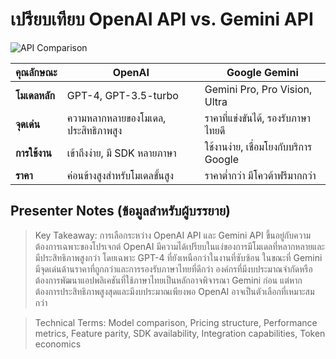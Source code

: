 # เปรียบเทียบ OpenAI API vs. Gemini API

![API Comparison](https://www.google.com/search?q=OpenAI+vs+Gemini+comparison+chart&tbm=isch)

| คุณลักษณะ | OpenAI | Google Gemini |
|----------|--------|----------|
| **โมเดลหลัก** | GPT-4, GPT-3.5-turbo | Gemini Pro, Pro Vision, Ultra |
| **จุดเด่น** | ความหลากหลายของโมเดล, ประสิทธิภาพสูง | ราคาที่แข่งขันได้, รองรับภาษาไทยดี |
| **การใช้งาน** | เข้าถึงง่าย, มี SDK หลายภาษา | ใช้งานง่าย, เชื่อมโยงกับบริการ Google |
| **ราคา** | ค่อนข้างสูงสำหรับโมเดลขั้นสูง | ราคาต่ำกว่า มีโควต้าฟรีมากกว่า |

## Presenter Notes (ข้อมูลสำหรับผู้บรรยาย)

> Key Takeaway: การเลือกระหว่าง OpenAI API และ Gemini API ขึ้นอยู่กับความต้องการเฉพาะของโปรเจกต์ OpenAI มีความได้เปรียบในแง่ของการมีโมเดลที่หลากหลายและมีประสิทธิภาพสูงกว่า โดยเฉพาะ GPT-4 ที่ยังเหนือกว่าในงานที่ซับซ้อน ในขณะที่ Gemini มีจุดเด่นด้านราคาที่ถูกกว่าและการรองรับภาษาไทยที่ดีกว่า องค์กรที่มีงบประมาณจำกัดหรือต้องการพัฒนาแอปพลิเคชันที่ใช้ภาษาไทยเป็นหลักอาจพิจารณา Gemini ก่อน แต่หากต้องการประสิทธิภาพสูงสุดและมีงบประมาณเพียงพอ OpenAI อาจเป็นตัวเลือกที่เหมาะสมกว่า

> Technical Terms: Model comparison, Pricing structure, Performance metrics, Feature parity, SDK availability, Integration capabilities, Token economics
